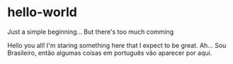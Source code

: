 # hello-world
Just a simple beginning... But there's too much comming

Hello you all! I'm staring something here that I expect to be great.
Ah... Sou Brasileiro, então algumas coisas em português vão aparecer por aqui.
